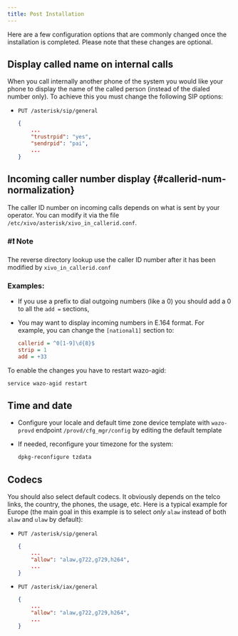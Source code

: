 ```yaml
---
title: Post Installation
---
```


Here are a few configuration options that are commonly changed once the installation is completed.
Please note that these changes are optional.

## Display called name on internal calls

When you call internally another phone of the system you would like your phone to display the name
of the called person (instead of the dialed number only). To achieve this you must change the
following SIP options:

- `PUT /asterisk/sip/general`
  ```json
  {
      ...
      "trustrpid": "yes",
      "sendrpid": "pai",
      ...
  }
  ```

## Incoming caller number display {#callerid-num-normalization}

The caller ID number on incoming calls depends on what is sent by your operator. You can modify it
via the file `/etc/xivo/asterisk/xivo_in_callerid.conf`.

### #:exclamation: **Note**

The reverse directory lookup use the caller ID number after it has been modified by
`xivo_in_callerid.conf`

### Examples:

- If you use a prefix to dial outgoing numbers (like a 0) you should add a 0 to all the `add =`
  sections,
- You may want to display incoming numbers in E.164 format. For example, you can change the
  `[national1]` section to:

  ```ini
  callerid = ^0[1-9]\d{8}$
  strip = 1
  add = +33
  ```

To enable the changes you have to restart wazo-agid:

```sh
service wazo-agid restart
```

## Time and date

- Configure your locale and default time zone device template with `wazo-provd` endpoint
  `/provd/cfg_mgr/config` by editing the default template
- If needed, reconfigure your timezone for the system:

  ```sh
  dpkg-reconfigure tzdata
  ```

## Codecs

You should also select default codecs. It obviously depends on the telco links, the country, the
phones, the usage, etc. Here is a typical example for Europe (the main goal in this example is to
select _only_ `alaw` instead of both `alaw` and `ulaw` by default):

- `PUT /asterisk/sip/general`

  ```json
  {
      ...
      "allow": "alaw,g722,g729,h264",
      ...
  }
  ```

- `PUT /asterisk/iax/general`
  ```json
  {
      ...
      "allow": "alaw,g722,g729,h264",
      ...
  }
  ```
